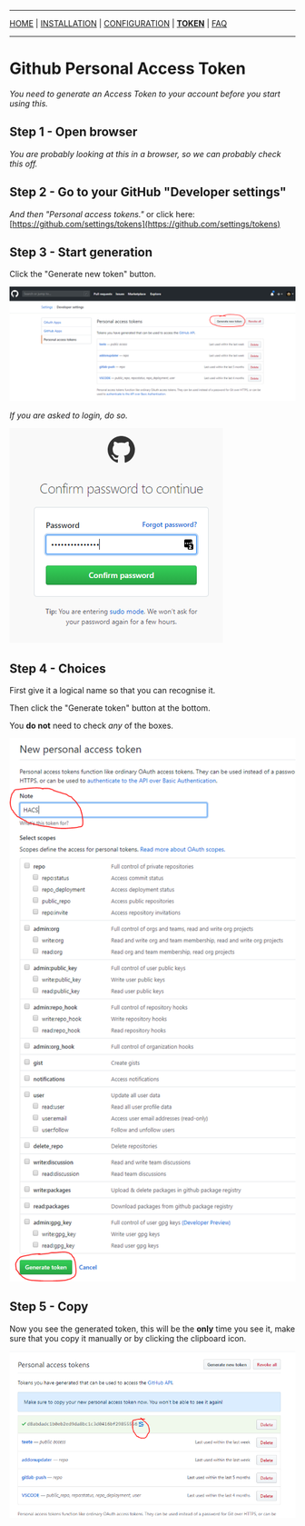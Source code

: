 ***

[HOME](/hacs/) | [INSTALLATION](/hacs/install) | [CONFIGURATION](/hacs/configure) | [**TOKEN**](/hacs/token) | [FAQ](/hacs/faq)

***
# Github Personal Access Token

_You need to generate an Access Token to your account before you start using this._

## Step 1 - Open browser

_You are probably looking at this in a browser, so we can probably check this off._

## Step 2 - Go to your GitHub "Developer settings"

_And then "Personal access tokens."_
or click here: [https://github.com/settings/tokens](https://github.com/settings/tokens)


## Step 3 - Start generation

Click the "Generate new token" button.

![token1](images/token1.png)

_If you are asked to login, do so._

![token2](images/token2.png)

## Step 4 - Choices

First give it a logical name so that you can recognise it.

Then click the "Generate token" button at the bottom.

You **do not** need to check _any_ of the boxes.

![token3](images/token3.png)

## Step 5 - Copy

Now you see the generated token, this will be the **only** time you see it, make sure that you copy it manually or by clicking the clipboard icon.

![token4](images/token4.png)
